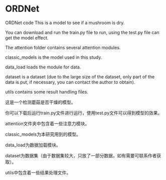 # ORDNet
ORDNet code
This is a model to see if a mushroom is dry.

You can download and run the train.py file to run, using the test.py file can get the model effect.

The attention folder contains several attention modules.

classic_models is the model used in this study.

data_load loads the module for data.

dataset is a dataset (due to the large size of the dataset, only part of the data is put, if necessary, you can contact the author to obtain).

utils contains some result handling files.

这是一个检测蘑菇是否干燥的模型。

你可以下载后运行train.py文件进行运行，使用test.py文件可以得到模型的效果。

attention文件夹中包含着一些注意力模块。

classic_models为本研究用到的模型。

data_load为数据加载模块。

dataset为数据集（由于数据集较大，只放了一部分数据，如有需要可联系作者获取）。

utils中包含着一些结果处理文件。
